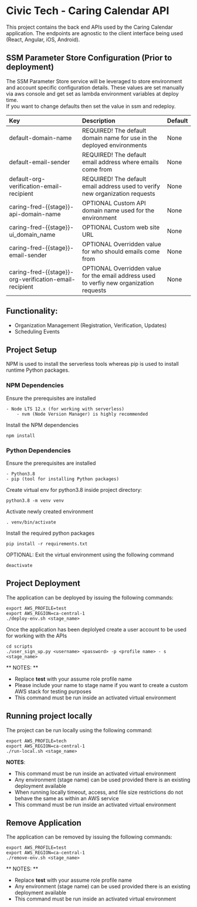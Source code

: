 # Civic Tech - Caring Calendar API #

This project contains the back end APIs used by the Caring Calendar application.  The endpoints are
agnostic to the client interface being used (React, Angular, iOS, Android).

## SSM Parameter Store Configuration (Prior to deployment) ##
The SSM Parameter Store service will be leveraged to store environment and account specific configuration details.
These values are set manually via aws console and get set as lambda environment variables at deploy time.  
If you want to change defaults then set the value in ssm and redeploy.

| Key | Description | Default |
| :--- | :--- | :--- |
| default-domain-name | REQUIRED! The default domain name for use in the deployed environments | None |
| default-email-sender | REQUIRED! The default email address where emails come from | None |
| default-org-verification-email-recipient | REQUIRED! The default email address used to verify new organization requests | None |
| caring-fred-{{stage}}-api-domain-name | OPTIONAL Custom API domain name used for the environment | None |
| caring-fred-{{stage}}-ui_domain_name | OPTIONAL Custom web site URL | None |
| caring-fred-{{stage}}-email-sender | OPTIONAL Overridden value for who should emails come from | None |
| caring-fred-{{stage}}-org-verification-email-recipient | OPTIONAL Overridden value for the email address used to verfiy new organization requests | None |
## Functionality: ##

* Organization Management (Registration, Verification, Updates)
* Scheduling Events

## Project Setup ##

NPM is used to install the serverless tools whereas pip is used to install runtime Python packages.

### NPM Dependencies ###

Ensure the prerequisites are installed
```
- Node LTS 12.x (for working with serverless)
    - nvm (Node Version Manager) is highly recommended 
```

Install the NPM dependencies
```
npm install
```

### Python Dependencies ###

Ensure the prerequisites are installed
```
- Python3.8
- pip (tool for installing Python packages)
```

Create virtual env for python3.8 inside project directory:
```
python3.8 -m venv venv 
```

Activate newly created environment
```
. venv/bin/activate
```

Install the required python packages
```
pip install -r requirements.txt
```

OPTIONAL: Exit the virtual environment using the following command
```
deactivate
```

## Project Deployment ##

The application can be deployed by issuing the following commands:
```
export AWS_PROFILE=test
export AWS_REGION=ca-central-1
./deploy-env.sh <stage_name>
```

Once the application has been deplolyed create a user account to be used for working with the APIs
```
cd scripts
./user_sign_up.py <username> <password> -p <profile name> - s <stage_name>
```

** NOTES: **

* Replace **test** with your assume role profile name
* Please include your name to stage name if you want to create a custom AWS stack for testing purposes
* This command must be run inside an activated virtual environment

## Running project locally ##

The project can be run locally using the following command:
```
export AWS_PROFILE=tech
export AWS_REGION=ca-central-1
./run-local.sh <stage_name>
```

**NOTES**:

* This command must be run inside an activated virtual environment
* Any environment (stage name) can be used provided there is an existing deployment available
* When running locally timeout, access, and file size restrictions do not behave the same as within an AWS service
* This command must be run inside an activated virtual environment

## Remove Application ##

The application can be removed by issuing the following commands:
```
export AWS_PROFILE=test
export AWS_REGION=ca-central-1
./remove-env.sh <stage_name>
```

** NOTES: **

* Replace **test** with your assume role profile name
* Any environment (stage name) can be used provided there is an existing deployment available
* This command must be run inside an activated virtual environment

